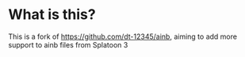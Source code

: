 # What is this?

This is a fork of <https://github.com/dt-12345/ainb>, aiming to add more support to ainb files from Splatoon 3
